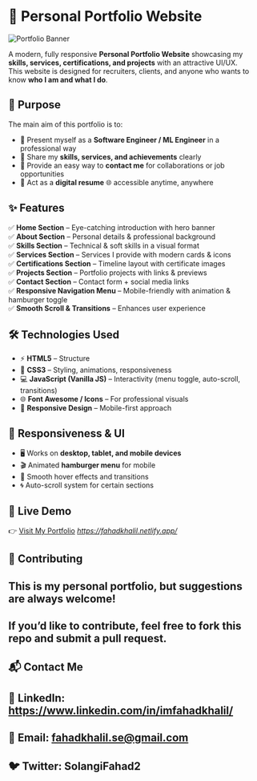 # 🌟 Personal Portfolio Website  

![Portfolio Banner](https://via.placeholder.com/1200x300.png?text=My+Portfolio+Website)  

A modern, fully responsive **Personal Portfolio Website** showcasing my **skills, services, certifications, and projects** with an attractive UI/UX.  
This website is designed for recruiters, clients, and anyone who wants to know **who I am and what I do**.  

## 🎯 Purpose  

The main aim of this portfolio is to:  
- 📌 Present myself as a **Software Engineer / ML Engineer** in a professional way  
- 📌 Share my **skills, services, and achievements** clearly  
- 📌 Provide an easy way to **contact me** for collaborations or job opportunities  
- 📌 Act as a **digital resume** 🌐 accessible anytime, anywhere  

## ✨ Features  

✅ **Home Section** – Eye-catching introduction with hero banner  
✅ **About Section** – Personal details & professional background  
✅ **Skills Section** – Technical & soft skills in a visual format  
✅ **Services Section** – Services I provide with modern cards & icons  
✅ **Certifications Section** – Timeline layout with certificate images  
✅ **Projects Section** – Portfolio projects with links & previews  
✅ **Contact Section** – Contact form + social media links  
✅ **Responsive Navigation Menu** – Mobile-friendly with animation & hamburger toggle  
✅ **Smooth Scroll & Transitions** – Enhances user experience  

## 🛠️ Technologies Used  

- ⚡ **HTML5** – Structure  
- 🎨 **CSS3** – Styling, animations, responsiveness  
- 💻 **JavaScript (Vanilla JS)** – Interactivity (menu toggle, auto-scroll, transitions)  
- 🌐 **Font Awesome / Icons** – For professional visuals  
- 📱 **Responsive Design** – Mobile-first approach  

## 📱 Responsiveness & UI  

- 🖥️ Works on **desktop, tablet, and mobile devices**  
- 🎬 Animated **hamburger menu** for mobile  
- 🎨 Smooth hover effects and transitions  
- 🌀 Auto-scroll system for certain sections  

## 🚀 Live Demo  

👉 [Visit My Portfolio](#) *https://fahadkhalil.netlify.app/* 

## 🤝 Contributing

## This is my personal portfolio, but suggestions are always welcome!
## If you’d like to contribute, feel free to fork this repo and submit a pull request.

## 📬 Contact Me

## 💼 LinkedIn: https://www.linkedin.com/in/imfahadkhalil/
## 📧 Email: fahadkhalil.se@gmail.com
## 🐦 Twitter: SolangiFahad2
